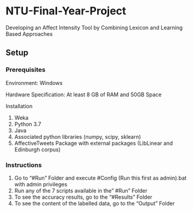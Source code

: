 # NTU-Final-Year-Project
Developing an Affect Intensity Tool by Combining Lexicon and Learning Based Approaches


## Setup

### Prerequisites

Environment: Windows

Hardware Specification: At least 8 GB of RAM and 50GB Space 

Installation 
1.	Weka 
2.	Python 3.7
3.	Java
4.	Associated python libraries (numpy, scipy, sklearn)
5.	AffectiveTweets Package with external packages (LibLinear and Edinburgh corpus)

### Instructions	

1.	Go to “#Run” Folder and execute #Config (Run this first as admin).bat with admin privileges
2.	Run any of the 7 scripts available in the” #Run” Folder
3.	To see the accuracy results, go to the “#Results” Folder
4.	To see the content of the labelled data, go to the “Output” Folder
